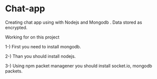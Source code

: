 # Chat-app
Creating chat app using with Nodejs and Mongodb . Data stored as encrypted.

Working for on this project

1-) First you need to install mongodb.

2-) Than you should install nodejs. 

3-) Using npm packet managener you should install socket.io, mongodb packets.
